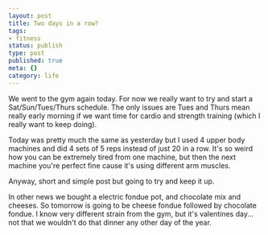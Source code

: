 ```yaml
---
layout: post
title: Two days in a row?
tags:
- fitness
status: publish
type: post
published: true
meta: {}
category: life
---
```

<p>We went to the gym again today. For now we really want to try and start a Sat/Sun/Tues/Thurs schedule. The only issues are Tues and Thurs mean really early morning if we want time for cardio and strength training (which I really want to keep doing).</p><p>Today was pretty much the same as yesterday but I used 4 upper body machines and did 4 sets of 5 reps instead of just 20 in a row. It's so weird how you can be extremely tired from one machine, but then the next machine you're perfect fine cause it's using different arm muscles.</p><p>Anyway, short and simple post but going to try and keep it up.</p><p>In other news we bought a electric fondue pot, and chocolate mix and cheeses. So tomorrow is going to be cheese fondue followed by chocolate fondue. I know very different strain from the gym, but it's valentines day... not that we wouldn't do that dinner any other day of the year.</p>
